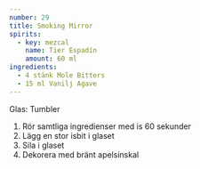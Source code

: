 ```yaml
---
number: 29
title: Smoking Mirror
spirits: 
  - key: mezcal
    name: Tier Espadín
    amount: 60 ml
ingredients: 
  - 4 stänk Mole Bitters 
  - 15 ml Vanilj Agave
---
```


Glas: Tumbler

1) Rör samtliga ingredienser med is 60 sekunder 
2) Lägg en stor isbit i glaset
3) Sila i glaset  
4) Dekorera med bränt apelsinskal